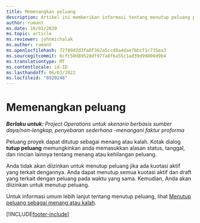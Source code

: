 ```yaml
---
title: Memenangkan peluang
description: Artikel ini memberikan informasi tentang menutup peluang proyek.
author: rumant
ms.date: 10/01/2020
ms.topic: article
ms.reviewer: johnmichalak
ms.author: rumant
ms.openlocfilehash: 72789d2d3fa6f362a5ccd8a4dae7bbcf1c735ea3
ms.sourcegitcommit: 6cfc50d89528df977a8f6a55c1ad39d99800d9b4
ms.translationtype: MT
ms.contentlocale: id-ID
ms.lasthandoff: 06/03/2022
ms.locfileid: "8920248"
---
```

# <a name="close-an-opportunity"></a>Memenangkan peluang

_**Berlaku untuk:** Project Operations untuk skenario berbasis sumber daya/non-lengkap, penyebaran sederhana -menangani faktur proforma_

Peluang proyek dapat ditutup sebagai menang atau kalah. Kotak dialog **tutup peluang** memungkinkan anda memasukkan alasan status, tanggal, dan rincian lainnya tentang menang atau kehilangan peluang.

Anda tidak akan diizinkan untuk menutup peluang jika ada kuotasi aktif yang terkait dengannya. Anda dapat menutup semua kuotasi aktif dan draft yang terkait dengan peluang pada waktu yang sama. Kemudian, Anda akan diizinkan untuk menutup peluang.

Untuk informasi umum lebih lanjut tentang menutup peluang, lihat [Menutup peluang sebagai menang atau kalah](/dynamics365/sales-enterprise/close-opportunity-won-lost-sales).


[!INCLUDE[footer-include](../includes/footer-banner.md)]